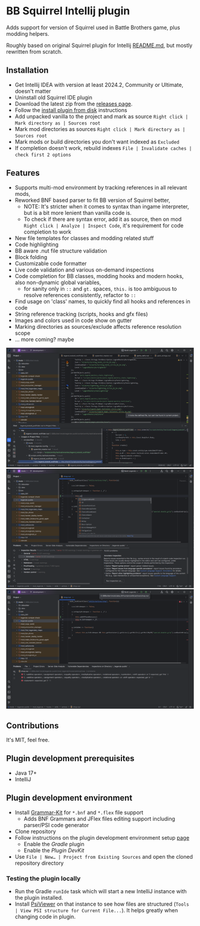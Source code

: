 # BB Squirrel Intellij plugin

Adds support for version of Squirrel used in Battle Brothers game, plus modding helpers.

Roughly based on original Squirrel plugin for Intellij [README.md](ORIGINAL_README.md), but mostly rewritten from scratch.

## Installation

* Get Intellij IDEA with version at least 2024.2, Community or Ultimate, doesn't matter
* Uninstall old Squirrel IDE plugin
* Download the latest zip from the [releases page](../../releases).
* Follow the [install plugin from disk](https://www.jetbrains.com/help/idea/managing-plugins.html) instructions
* Add unpacked vanilla to the project and mark as source `Right click | Mark directory as | Sources root`
* Mark mod directories as sources `Right click | Mark directory as | Sources root`
* Mark mods or build directories you don't want indexed as `Excluded`
* If completion doesn't work, rebuild indexes `File | Invalidate caches | check first 2 options `

## Features

- Supports multi-mod environment by tracking references in all relevant mods,
- Reworked BNF based parser to fit BB version of Squirrel better,
    - NOTE: It's stricter when it comes to syntax than ingame interpreter, but is a bit more lenient than vanilla code is.
    - To check if there are syntax error, add it as source, then on mod `Right click | Analyze | Inspect Code`, it's requirement for code completion to work
- New file templates for classes and modding related stuff
- Code highlighting
- BB aware .nut file structure validation
- Block folding
- Customizable code formatter
- Live code validation and various on-demand inspections
- Code completion for BB classes, modding hooks and modern hooks, also non-dynamic global variables,
    - for sanity only in `::` and `gt.` spaces, `this.` is too ambiguous to resolve references consistently, refactor to `::`
- Find usage on 'class' names, to quickly find all hooks and references in code
- String reference tracking (scripts, hooks and gfx files)
- Images and colors used in code show on gutter
- Marking directories as sources/exclude affects reference resolution scope
- ... more coming? maybe

<img src="doc/img0.png">
<img src="doc/img1.png">
<img src="doc/img2.png">

## Contributions

It's MIT, feel free.

## Plugin development prerequisites

* Java 17+
* IntelliJ

## Plugin development environment

* Install [Grammar-Kit](https://plugins.jetbrains.com/plugin/6606-grammar-kit) for `*.bnf` and `*.flex` file support
  * Adds BNF Grammars and JFlex files editing support including parser/PSI code generator
* Clone repository
* Follow instructions on the plugin development environment setup [page](https://www.jetbrains.org/intellij/sdk/docs/tutorials/build_system/prerequisites.html)
  * Enable the *Gradle* plugin
  * Enable the *Plugin DevKit*
* Use `File | New… | Project from Existing Sources` and open the cloned repository directory

### Testing the plugin locally

* Run the Gradle `runIde` task which will start a new IntelliJ instance with the plugin installed.
* Install [PsiViewer](https://plugins.jetbrains.com/plugin/227-psiviewer) on that instance to see how files are structured (`Tools | View PSI structure for Current File...`). It helps greatly when changing code in plugin.

